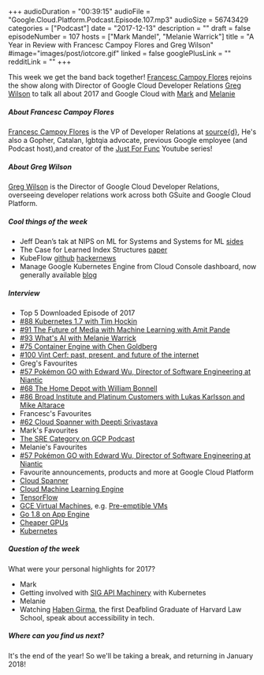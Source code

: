 +++
audioDuration = "00:39:15"
audioFile = "Google.Cloud.Platform.Podcast.Episode.107.mp3"
audioSize = 56743429
categories = ["Podcast"]
date = "2017-12-13"
description = ""
draft = false
episodeNumber = 107
hosts = ["Mark Mandel", "Melanie Warrick"]
title = "A Year in Review with Francesc Campoy Flores and Greg Wilson"
#image="images/post/iotcore.gif"
linked = false
googlePlusLink = ""
redditLink = ""
+++

This week we get the band back together! [Francesc Campoy Flores](https://www.twitter.com/francesc) rejoins the show
along with Director of Google Cloud Developer Relations [Greg Wilson](https://twitter.com/gregsramblings) to talk all about
2017 and Google Cloud with [Mark](https://twitter.com/Neurotic) and [Melanie](https://twitter.com/nyghtowl)

<!--more-->

##### About Francesc Campoy Flores
[Francesc Campoy Flores](https://www.twitter.com/francesc) is the VP of Developer Relations at [source{d}](https://sourced.tech), 
He's also a Gopher, Catalan, lgbtqia advocate, previous Google employee (and Podcast host),and creator of the [Just For Func](https://www.youtube.com/c/justforfunc/) Youtube series!

##### About Greg Wilson

[Greg Wilson](https://twitter.com/gregsramblings) is the Director of Google Cloud Developer Relations, overseeing
developer relations work across both GSuite and Google Cloud Platform.

##### Cool things of the week
- Jeff Dean’s tak at NIPS on ML for Systems and Systems for ML [sides](http://learningsys.org/nips17/assets/slides/dean-nips17.pdf)
- The Case for Learned Index Structures [paper](https://www.arxiv-vanity.com/papers/1712.01208v1/)
- KubeFlow [github](https://github.com/google/kubeflow) [hackernews](https://news.ycombinator.com/item?id=15873659)
- Manage Google Kubernetes Engine from Cloud Console dashboard, now generally available [blog](https://cloudplatform.googleblog.com/2017/12/Manage-Google-Kubernetes-Engine-from-Cloud-Console-dashboard-now-generally-available.html)

##### Interview

- Top 5 Downloaded Episode of 2017
 - [#88 Kubernetes 1.7 with Tim Hockin](https://www.gcppodcast.com/post/episode-88-kubernetes-1-7-with-tim-hockin/)
 - [#91 The Future of Media with Machine Learning with Amit Pande](https://www.gcppodcast.com/post/episode-91-the-future-of-media-with-machine-learning-with-amit-pande/)
 - [#93 What's AI with Melanie Warrick](https://www.gcppodcast.com/post/episode-93-whats-ai-with-melanie-warrick/)
 - [#75 Container Engine with Chen Goldberg](https://www.gcppodcast.com/post/episode-75-container-engine-with-chen-goldberg/)
 - [#100 Vint Cerf: past, present, and future of the internet](https://www.gcppodcast.com/post/episode-100-vint-cerf/) 
- Greg's Favourites
 - [#57 Pokémon GO with Edward Wu, Director of Software Engineering at Niantic](https://www.gcppodcast.com/post/episode-57-pokemon-go-with-edward-wu/)
 - [#68 The Home Depot with William Bonnell](https://www.gcppodcast.com/post/episode-68-the-home-depot-with-william-bonnell/)
 - [#86 Broad Institute and Platinum Customers with Lukas Karlsson and Mike Altarace](https://www.gcppodcast.com/post/episode-86-broad-institute-and-platinum-customers-with-lukas-karlsson-and-mike-altarace/)
- Francesc's Favourites
 - [#62 Cloud Spanner with Deepti Srivastava](https://www.gcppodcast.com/post/episode-62-cloud-spanner-with-deepti-srivastava/)
- Mark's Favourites
 - [The SRE Category on GCP Podcast](https://www.gcppodcast.com/categories/sre/)
- Melanie's Favourites
 - [#57 Pokémon GO with Edward Wu, Director of Software Engineering at Niantic](https://www.gcppodcast.com/post/episode-57-pokemon-go-with-edward-wu/)
- Favourite announcements, products and more at Google Cloud Platform
 - [Cloud Spanner](https://cloud.google.com/spanner/)
 - [Cloud Machine Learning Engine](https://cloud.google.com/ml-engine/)
 - [TensorFlow](https://www.tensorflow.org)
 - [GCE Virtual Machines](https://cloud.google.com/compute/), e.g. [Pre-emptible VMs](https://cloud.google.com/preemptible-vms/)
 - [Go 1.8 on App Engine](https://cloudplatform.googleblog.com/2017/10/announcing-Go-1-8-on-App-Engine-Standard-Environment.html)
 - [Cheaper GPUs](https://cloudplatform.googleblog.com/2017/11/new-lower-prices-for-GPUs-and-preemptible-Local-SSDs.html)
 - [Kubernetes](https://www.kubernetes.io)

##### Question of the week

 What were your personal highlights for 2017?

- Mark
 - Getting involved with [SIG API Machinery](https://github.com/kubernetes/community/tree/master/sig-api-machinery) with Kubernetes
- Melanie
 - Watching [Haben Girma](https://twitter.com/HabenGirma), the first Deafblind Graduate of Harvard Law School, speak about accessibility in tech.
 
##### Where can you find us next?

It's the end of the year! So we'll be taking a break, and returning in January 2018!
